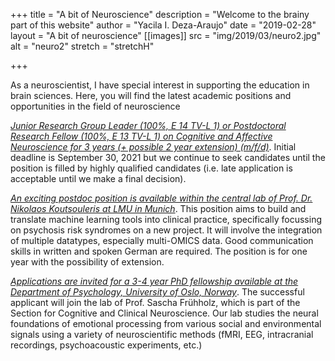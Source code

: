 +++
title = "A bit of Neuroscience"
description = "Welcome to the brainy part of this website"
author = "Yacila I. Deza-Araujo"
date = "2019-02-28"
layout = "A bit of neuroscience"
[[images]]
  src = "img/2019/03/neuro2.jpg"
  alt = "neuro2"
  stretch = "stretchH"

+++

As a neuroscientist, I have special interest in supporting the education in brain sciences.
Here, you will find the latest academic positions and opportunities in the field of neuroscience

[*Junior Research Group Leader (100%, E 14 TV-L 1) or Postdoctoral Research Fellow (100%, E 13 TV-L 1) on Cognitive and Affective Neuroscience for 3 years (+ possible 2 year extension) (m/f/d)*](https://uni-tuebingen.de/universitaet/stellenangebote/newsfullview-stellenangebote/article/junior-research-group-leader-100-e-14-tv-l-or-postdoctoral-research-fellow-100-e-13-tv-l-on-cognitive-and-affective-neuroscience-m-f-d/). Initial deadline is September 30, 2021 but we continue to seek candidates until the position is filled by highly qualified candidates (i.e. late application is acceptable until we make a final decision). 

[*An exciting postdoc position is available within the central lab of Prof. Dr. Nikolaos Koutsouleris at LMU in Munich*](https://www.stepstone.de/stellenangebote--Postdoc-m-w-d-in-der-Biomarkerevaluation-zur-Unterstuetzung-der-klinischen-Translation-fuer-Schizophrenie-Muenchen-Klinikum-der-Universitaet-Muenchen--7374088-inline.html?cid=B2C_CLC_SYS8_Listing). This position aims to build and translate machine learning tools into clinical practice, specifically focussing on psychosis risk syndromes on a new project. It will involve the integration of multiple datatypes, especially multi-OMICS data. Good communication skills in written and spoken German are required. The position is for one year with the possibility of extension.

[*Applications are invited for a 3-4 year PhD fellowship available at the Department of Psychology, University of Oslo, Norway*](https://www.jobbnorge.no/en/available-jobs/job/195915/phd-research-fellow). The successful applicant will join the lab of Prof. Sascha Frühholz, which is part of the Section for Cognitive and Clinical Neuroscience. Our lab studies the neural foundations of emotional processing from various social and environmental signals using a variety of neuroscientific methods (fMRI, EEG, intracranial recordings, psychoacoustic experiments, etc.)









